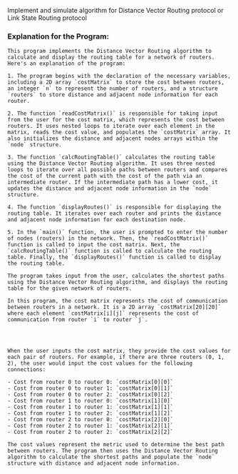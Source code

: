 Implement and simulate algorithm for Distance Vector Routing protocol or Link State Routing protocol

### Explanation for the Program:

    This program implements the Distance Vector Routing algorithm to calculate and display the routing table for a network of routers. Here's an explanation of the program:
    
    1. The program begins with the declaration of the necessary variables, including a 2D array `costMatrix` to store the cost between routers, an integer `n` to represent the number of routers, and a structure `routers` to store distance and adjacent node information for each router.
    
    2. The function `readCostMatrix()` is responsible for taking input from the user for the cost matrix, which represents the cost between routers. It uses nested loops to iterate over each element in the matrix, reads the cost value, and populates the `costMatrix` array. It also initializes the distance and adjacent nodes arrays within the `node` structure.
    
    3. The function `calcRoutingTable()` calculates the routing table using the Distance Vector Routing algorithm. It uses three nested loops to iterate over all possible paths between routers and compares the cost of the current path with the cost of the path via an intermediate router. If the intermediate path has a lower cost, it updates the distance and adjacent node information in the `node` structure.
    
    4. The function `displayRoutes()` is responsible for displaying the routing table. It iterates over each router and prints the distance and adjacent node information for each destination node.
    
    5. In the `main()` function, the user is prompted to enter the number of nodes (routers) in the network. Then, the `readCostMatrix()` function is called to input the cost matrix. Next, the `calcRoutingTable()` function is called to calculate the routing table. Finally, the `displayRoutes()` function is called to display the routing table.
    
    The program takes input from the user, calculates the shortest paths using the Distance Vector Routing algorithm, and displays the routing table for the given network of routers.
    
    In this program, the cost matrix represents the cost of communication between routers in a network. It is a 2D array `costMatrix[20][20]` where each element `costMatrix[i][j]` represents the cost of communication from router `i` to router `j`. 
    
    
    
    
    When the user inputs the cost matrix, they provide the cost values for each pair of routers. For example, if there are three routers (0, 1, 2), the user would input the cost values for the following connections:
    
    - Cost from router 0 to router 0: `costMatrix[0][0]`
    - Cost from router 0 to router 1: `costMatrix[0][1]`
    - Cost from router 0 to router 2: `costMatrix[0][2]`
    - Cost from router 1 to router 0: `costMatrix[1][0]`
    - Cost from router 1 to router 1: `costMatrix[1][1]`
    - Cost from router 1 to router 2: `costMatrix[1][2]`
    - Cost from router 2 to router 0: `costMatrix[2][0]`
    - Cost from router 2 to router 1: `costMatrix[2][1]`
    - Cost from router 2 to router 2: `costMatrix[2][2]`
    
    The cost values represent the metric used to determine the best path between routers. The program then uses the Distance Vector Routing algorithm to calculate the shortest paths and populate the `node` structure with distance and adjacent node information.
